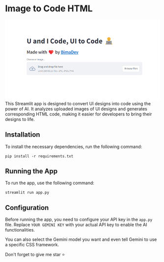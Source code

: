 # Image to Code HTML
<div aling="center">
<img src="src/result.png">
</div>
This Streamlit app is designed to convert UI designs into code using the power of AI. It analyzes uploaded images of UI designs and generates corresponding HTML code, making it easier for developers to bring their designs to life.

## Installation

To install the necessary dependencies, run the following command:

```
pip install -r requirements.txt
```

## Running the App

To run the app, use the following command:

```
streamlit run app.py
```

## Configuration

Before running the app, you need to configure your API key in the `app.py` file. Replace `YOUR GEMINI KEY` with your actual API key to enable the AI functionalities.

You can also select the Gemini model you want and even tell Gemini to use a specific CSS framework.

Don't forget to give me star ⭐
